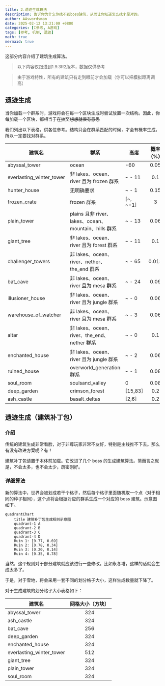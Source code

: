 ```yaml
---
title: 2.遗迹生成算法
description: 告诉你为什么你找不到boss建筑，从而让你知道怎么找才是对的。
author: AAswordsman
date: 2025-02-12 13:21:00 +0800
categories: [C参考, A游戏]
tags: [参考, 机制, 遗迹]
math: true
mermaid: true
---
```


这部分内容介绍了建筑生成算法。

<blockquote class="prompt-info">
以下内容仅跟进到1.9.3R2版本，数据仅供参考
</blockquote>

<blockquote class="prompt-warning">
由于游戏特性，所有的建筑只有走到眼前才会加载（你可以把模拟距离调高）
</blockquote>

## 遗迹生成

当你加载一个群系时，游戏将会在每一个区块生成时尝试放置一次结构。因此，你每加载一个区块，都相当于在抽奖~~想想就很有意思~~

我们列出以下表格，供各位参考。结构只会在群系匹配的时候，才会有概率生成，所以一定要找对群系。

| 建筑名                   | 群系                                                  | 高度     | 概率（%） |
| ------------------------ | ----------------------------------------------------- | -------- | :-------: |
| abyssal_tower            | ocean                                                 | -60      |   0.05    |
| everlasting_winter_tower | 非 lakes、ocean、river 且为 frozen 群系               | ~ - 11   |    0.1    |
| hunter_house             | 无明确要求                                            | ~ - 1    |   0.15    |
| frozen_crate             | frozen 群系                                           | [~, ~+1] |     3     |
| plain_tower              | plains 且非 river、lakes、ocean、mountain、hills 群系 | ~ - 13   |   0.06    |
| giant_tree               | 非 lakes、ocean、river 且为 forest 群系               | ~ - 11   |    0.1    |
| challenger_towers        | 非 lakes、ocean、river、nether、the_end 群系          | ~ - 65   |   0.015   |
| bat_cave                 | 非 lakes、ocean、river 且为 mesa 群系                 | ~ - 24   |   0.09    |
| illusioner_house         | 非 lakes、ocean、river 且为 jungle 群系               | ~ - 0    |   0.06    |
| warehouse_of_watcher     | 非 lakes、ocean、river 且为 mesa 群系                 | ~ - 3    |   0.06    |
| altar                    | 非 lakes、ocean、river、the_end、nether 群系          | ~ - 0    |    0.1    |
| enchanted_house          | 非 lakes、ocean、river 且为 jungle 群系               | ~ - 2    |   0.06    |
| ruined_house             | overworld_generation 群系                             | ~ - 1    |   0.08    |
| soul_room                | soulsand_valley                                       | 0        |   0.08    |
| deep_garden              | crimson_forest                                        | [15,83]  |    0.2    |
| ash_castle               | basalt_deltas                                         | [2,6]    |    0.2    |

## 遗迹生成（建筑补丁包）

### 介绍

传统的建筑生成非常看脸，对于非尊玩家非常不友好，特别是主线推不下去。那么有没有改进方案呢？有！

建筑补丁包请置于本体前加载。它改进了几个 boss 的生成建筑算法。简而言之就是，不会太多，也不会太少，疏密刚好。

### 详细算法

新的算法中，世界会被划成若干个格子，然后每个格子里面随机取一个点（对于相同的种子相同），这个点将会根据对应的群系生成一个对应的 boss 建筑。示意图如下。

```mermaid
quadrantChart
    title 建筑补丁包生成规则示意图
    quadrant-1 A
    quadrant-2 B
    quadrant-3 C
    quadrant-4 D
    Ruin 1: [0.77, 0.69]
    Ruin 2: [0.78, 0.34]
    Ruin 3: [0.20, 0.14]
    Ruin 4: [0.35, 0.78]
```

当然，这个规则对于部分建筑就应该进行一些修改。比如永冬塔，这样的话就会生成太多了。

于是，对于雪地，将会采用一套不同的划分格子大小，这样生成数量就下降了。

对于生成建筑的划分格子大小表格如下：

| 建筑名                   | 网格大小（方块） |
| ------------------------ | :--------------: |
| abyssal_tower            |       324        |
| ash_castle               |       324        |
| bat_cave                 |       256        |
| deep_garden              |       324        |
| enchanted_house          |       324        |
| everlasting_winter_tower |       512        |
| giant_tree               |       324        |
| plain_tower              |       324        |
| soul_room                |       324        |

